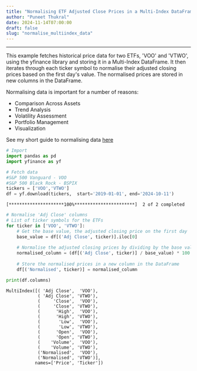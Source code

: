 ```yaml
---
title: "Normalising ETF Adjusted Close Prices in a Multi-Index DataFrame"
author: "Puneet Thukral"
date: 2024-11-14T07:00:00
draft: false
slug: "normalise_multiindex_data"
---
```


<!-- # [Resource](https://docs.python.org/3/library/stdtypes.html) -->

***

This example fetches historical price data for two ETFs, 'VOO' and 'VTWO', using the yfinance library and storing it in a Multi-Index DataFrame. It then iterates through each ticker symbol to normalise their adjusted closing prices based on the first day's value. The normalised prices are stored in new columns in the DataFrame.

Normalising data is important for a number of reasons:

+ Comparison Across Assets
+ Trend Analysis
+ Volatility Assessment
+ Portfolio Management
+ Visualization

See my short guide to normalising data [here](../../notes/normalising_data)


```python
# Import
import pandas as pd
import yfinance as yf
```


```python
# Fetch data
#S&P 500 Vanguard - VOO
#S&P 500 Black Rock - BSPIX
tickers = ['VOO','VTWO']
df = yf.download(tickers,  start='2019-01-01', end='2024-10-11')
```

    [*********************100%***********************]  2 of 2 completed
    


```python
# Normalise 'Adj Close' columns 
# List of ticker symbols for the ETFs
for ticker in ['VOO', 'VTWO']:
    # Get the base value, the adjusted closing price on the first day
    base_value = df[('Adj Close', ticker)].iloc[0]
    
    # Normalise the adjusted closing prices by dividing by the base value and multiplying by 100
    normalised_column = (df[('Adj Close', ticker)] / base_value) * 100
    
    # Store the normalised prices in a new column in the DataFrame
    df[('Normalised', ticker)] = normalised_column

```


```python
print(df.columns)
```

    MultiIndex([( 'Adj Close',  'VOO'),
                ( 'Adj Close', 'VTWO'),
                (     'Close',  'VOO'),
                (     'Close', 'VTWO'),
                (      'High',  'VOO'),
                (      'High', 'VTWO'),
                (       'Low',  'VOO'),
                (       'Low', 'VTWO'),
                (      'Open',  'VOO'),
                (      'Open', 'VTWO'),
                (    'Volume',  'VOO'),
                (    'Volume', 'VTWO'),
                ('Normalised',  'VOO'),
                ('Normalised', 'VTWO')],
               names=['Price', 'Ticker'])
    
